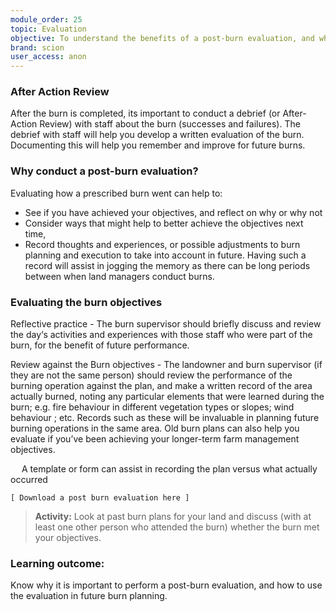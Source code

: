 ```yaml
---
module_order: 25
topic: Evaluation
objective: To understand the benefits of a post-burn evaluation, and what important things to consider in evaluating the burn.
brand: scion
user_access: anon
---
```


### After Action Review
After the burn is completed, its important to conduct a debrief (or After-Action Review) with staff about the burn (successes and failures). The debrief with staff will help you develop a written evaluation of the burn.  Documenting this will help you remember and improve for future burns. 


### Why conduct a post-burn evaluation?
Evaluating how a prescribed burn went can help to:
*	See if you have achieved your objectives, and reflect on why or why not
*	Consider ways that might help to better achieve the objectives next time,
*	Record thoughts and experiences, or possible adjustments to burn planning and execution to take into account in future. Having such a record will assist in jogging the memory as there can be long periods between when land managers conduct burns.


### Evaluating the burn objectives
Reflective practice - The burn supervisor should briefly discuss and review the day‘s activities and experiences with those staff who were part of the burn, for the benefit of future performance.

Review against the Burn objectives  - The landowner and burn supervisor (if they are not the same person) should review the performance of the burning operation against the plan, and make a written record of the area actually burned, noting any particular elements that were learned during the burn; e.g. fire behaviour in different vegetation types or slopes; wind behaviour ; etc. Records such as these will be invaluable in planning future burning operations in the same area. Old burn plans can also help you evaluate if you’ve been achieving your longer-term farm management objectives.


 
A template or form can assist in recording the plan versus what actually occurred

`[ Download a post burn evaluation here ]`


>__Activity:__ Look at past burn plans for your land and discuss (with at least one other person who attended the burn) whether the burn met your objectives. 

### Learning outcome: 

Know why it is important to perform a post-burn evaluation, and how to use the evaluation in future burn planning.
